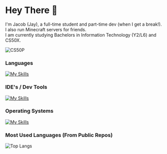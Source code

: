 # Hey There 👋

I'm Jacob (Jay), a full-time student and part-time dev (when I get a break!). I also run Minecraft servers for friends.<br>
I am currently studying Bachelors in Information Technology (Y2/L6) and CS50X.

![CS50P](https://img.shields.io/badge/HarvardX-CS50P-purple?style=flat-square)


### Languages

[![My Skills](https://skillicons.dev/icons?i=python,cs,java,md,html,css,js,swift,c&perline=10)](https://skillicons.dev)

### IDE's / Dev Tools

[![My Skills](https://skillicons.dev/icons?i=visualstudio,vscode,idea,maven,androidstudio,gradle,apple,aws,github&perline=10)](https://skillicons.dev)

### Operating Systems

[![My Skills](https://skillicons.dev/icons?i=windows,debian,ubuntu,apple&perline=10)](https://skillicons.dev)

### Most Used Languages (From Public Repos)

![Top Langs](https://github-readme-stats.vercel.app/api/top-langs/?username=Jaytak&layout=compact&theme=github_dark)

<!--
**Jaytak/Jaytak** is a ✨ _special_ ✨ repository because its `README.md` (this file) appears on your GitHub profile.

Here are some ideas to get you started:

- 🔭 I’m currently working on ...
- 🌱 I’m currently learning ...
- 👯 I’m looking to collaborate on ...
- 🤔 I’m looking for help with ...
- 💬 Ask me about ...
- 📫 How to reach me: ...
- 😄 Pronouns: ...
- ⚡ Fun fact: ...
-->
